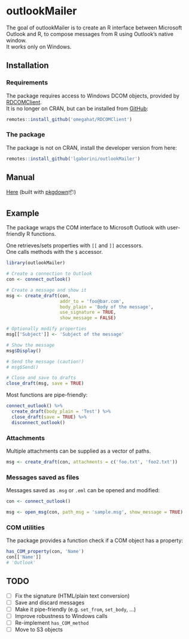 
<!-- README.md is generated from README.Rmd. Please edit that file -->

# outlookMailer

<!-- badges: start -->

<!-- badges: end -->

The goal of outlookMailer is to create an R interface between Microsoft
Outlook and R, to compose messages from R using Outlook’s native
window.  
It works only on Windows.

## Installation

### Requirements

The package requires access to Windows DCOM objects, provided by
[RDCOMClient](http://www.omegahat.net/RDCOMClient/).  
It is no longer on CRAN, but can be installed from
[GitHub](https://github.com/omegahat/RDCOMClient):

``` r
remotes::install_github('omegahat/RDCOMClient')
```

### The package

The package is not on CRAN, install the developer version from here:

``` r
remotes::install_github('lgaborini/outlookMailer')
```

## Manual

[Here](https://lgaborini.github.io/outlookMailer/) (built with
[pkgdown](https://pkgdown.r-lib.org/)📦)

## Example

The package wraps the COM interface to Microsoft Outlook with
user-friendly R functions.

One retrieves/sets properties with `[[` and `]]` accessors.  
One calls methods with the `$` accessor.

``` r
library(outlookMailer)

# Create a connection to Outlook
con <- connect_outlook()

# Create a message and show it
msg <- create_draft(con, 
                    addr_to = 'foo@bar.com', 
                    body_plain = 'Body of the message', 
                    use_signature = TRUE,
                    show_message = FALSE)

# Optionally modify properties
msg[['Subject']] <- 'Subject of the message'

# Show the message
msg$Display()

# Send the message (caution!)
# msg$Send()

# Close and save to drafts
close_draft(msg, save = TRUE)
```

Most functions are pipe-friendly:

``` r
connect_outlook() %>% 
  create_draft(body_plain = 'Test') %>% 
  close_draft(save = TRUE) %>%
  disconnect_outlook()
```

### Attachments

Multiple attachments can be supplied as a vector of paths.

``` r
msg <- create_draft(con, attachments = c('foo.txt', 'foo2.txt'))
```

### Messages saved as files

Messages saved as `.msg` or `.eml` can be opened and modified:

``` r
con <- connect_outlook()

msg <- open_msg(con, path_msg = 'sample.msg', show_message = TRUE)
```

### COM utilities

The package provides a function check if a COM object has a property:

``` r
has_COM_property(con, 'Name')
con[['Name']]
# 'Outlook'
```

## TODO

  - [ ] Fix the signature (HTML/plain text conversion)
  - [ ] Save and discard messages
  - [ ] Make it pipe-friendly (e.g. `set_from`, `set_body`, …)
  - [ ] Improve robustness to Windows calls
  - [ ] Re-implement `has_COM_method`
  - [ ] Move to S3 objects
